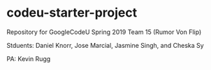 # codeu-starter-project

Repository for GoogleCodeU Spring 2019 Team 15 (Rumor Von Flip)


Stduents: Daniel Knorr, Jose Marcial, Jasmine Singh, and Cheska Sy


PA: Kevin Rugg
